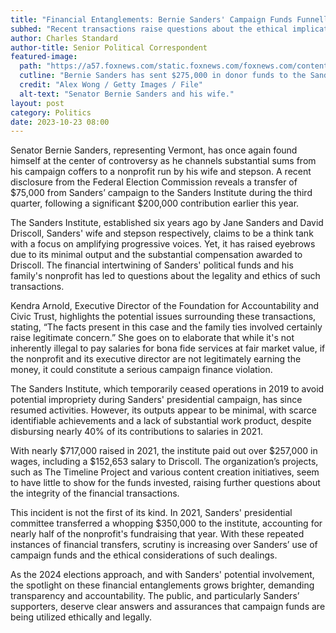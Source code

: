 ```yaml
---
title: "Financial Entanglements: Bernie Sanders' Campaign Funds Funnelled to Family Nonprofit"
subhed: "Recent transactions raise questions about the ethical implications of Sanders’ financial dealings with family-run institute."
author: Charles Standard
author-title: Senior Political Correspondent
featured-image: 
  path: "https://a57.foxnews.com/static.foxnews.com/foxnews.com/content/uploads/2023/10/720/405/GettyImages-539038862.jpg?ve=1&tl=1"
  cutline: "Bernie Sanders has sent $275,000 in donor funds to the Sanders Institute this year."
  credit: "Alex Wong / Getty Images / File"
  alt-text: "Senator Bernie Sanders and his wife."
layout: post
category: Politics
date: 2023-10-23 08:00
---
```


Senator Bernie Sanders, representing Vermont, has once again found himself at the center of controversy as he channels substantial sums from his campaign coffers to a nonprofit run by his wife and stepson. A recent disclosure from the Federal Election Commission reveals a transfer of $75,000 from Sanders’ campaign to the Sanders Institute during the third quarter, following a significant $200,000 contribution earlier this year.

The Sanders Institute, established six years ago by Jane Sanders and David Driscoll, Sanders' wife and stepson respectively, claims to be a think tank with a focus on amplifying progressive voices. Yet, it has raised eyebrows due to its minimal output and the substantial compensation awarded to Driscoll. The financial intertwining of Sanders' political funds and his family's nonprofit has led to questions about the legality and ethics of such transactions.

Kendra Arnold, Executive Director of the Foundation for Accountability and Civic Trust, highlights the potential issues surrounding these transactions, stating, “The facts present in this case and the family ties involved certainly raise legitimate concern.” She goes on to elaborate that while it's not inherently illegal to pay salaries for bona fide services at fair market value, if the nonprofit and its executive director are not legitimately earning the money, it could constitute a serious campaign finance violation.

The Sanders Institute, which temporarily ceased operations in 2019 to avoid potential impropriety during Sanders' presidential campaign, has since resumed activities. However, its outputs appear to be minimal, with scarce identifiable achievements and a lack of substantial work product, despite disbursing nearly 40% of its contributions to salaries in 2021.

With nearly $717,000 raised in 2021, the institute paid out over $257,000 in wages, including a $152,653 salary to Driscoll. The organization’s projects, such as The Timeline Project and various content creation initiatives, seem to have little to show for the funds invested, raising further questions about the integrity of the financial transactions.

This incident is not the first of its kind. In 2021, Sanders' presidential committee transferred a whopping $350,000 to the institute, accounting for nearly half of the nonprofit's fundraising that year. With these repeated instances of financial transfers, scrutiny is increasing over Sanders’ use of campaign funds and the ethical considerations of such dealings.

As the 2024 elections approach, and with Sanders' potential involvement, the spotlight on these financial entanglements grows brighter, demanding transparency and accountability. The public, and particularly Sanders’ supporters, deserve clear answers and assurances that campaign funds are being utilized ethically and legally.
